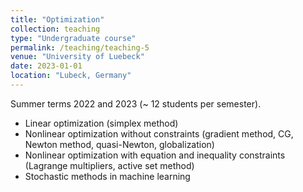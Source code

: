 ```yaml
---
title: "Optimization"
collection: teaching
type: "Undergraduate course"
permalink: /teaching/teaching-5
venue: "University of Luebeck"
date: 2023-01-01
location: "Lubeck, Germany"
---
```


Summer terms 2022 and 2023 (~ 12 students per semester).

- Linear optimization (simplex method)
- Nonlinear optimization without constraints (gradient method, CG, Newton method, quasi-Newton, globalization)
- Nonlinear optimization with equation and inequality constraints (Lagrange multipliers, active set method)
- Stochastic methods in machine learning